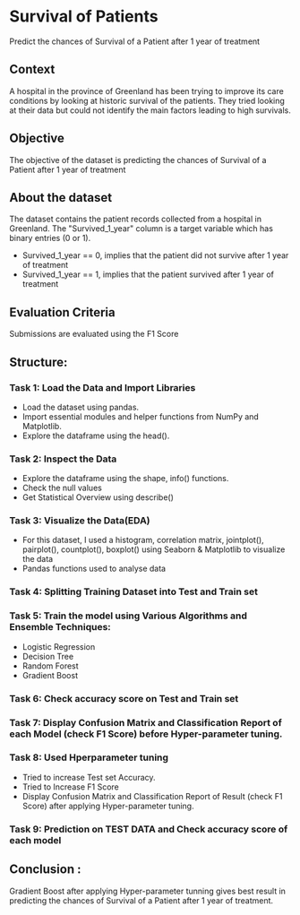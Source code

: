# Survival of Patients
Predict the chances of Survival of a Patient after 1 year of treatment

## Context
A hospital in the province of Greenland has been trying to improve its care conditions by looking at historic survival of the patients. They tried looking at their data but could not identify the main factors leading to high survivals.

## Objective
The objective of the dataset is predicting the chances of Survival of a Patient after 1 year of treatment

## About the dataset
The dataset contains the patient records collected from a hospital in Greenland. The "Survived_1_year" column is a target variable which has binary entries (0 or 1).

- Survived_1_year == 0, implies that the patient did not survive after 1 year of treatment
- Survived_1_year == 1, implies that the patient survived after 1 year of treatment

## Evaluation Criteria
Submissions are evaluated using the F1 Score

## Structure:

### Task 1: Load the Data and Import Libraries
* Load the dataset using pandas.
* Import essential modules and helper functions from NumPy and Matplotlib.
* Explore the dataframe using the head().

### Task 2: Inspect the Data
* Explore the dataframe using the shape, info() functions.
* Check the null values
* Get Statistical Overview using describe()

### Task 3:  Visualize the Data(EDA)
* For this dataset, I used a histogram, correlation matrix, jointplot(), pairplot(), countplot(), boxplot()  using Seaborn & Matplotlib to visualize the data
* Pandas functions used to analyse data

### Task 4: Splitting Training Dataset into Test and Train set 
### Task 5: Train the model using Various Algorithms and Ensemble Techniques:
- Logistic Regression
- Decision Tree
- Random Forest
- Gradient Boost
### Task 6: Check accuracy score on Test and Train set
### Task 7: Display Confusion Matrix and Classification Report of each Model (check F1 Score) before Hyper-parameter tuning.
### Task 8: Used  Hperparameter tuning
- Tried to increase Test set Accuracy.
- Tried to Increase F1 Score
- Display Confusion Matrix and Classification Report of Result (check F1 Score) after applying Hyper-parameter tuning.
### Task 9: Prediction on TEST DATA and Check accuracy score of each model

## Conclusion :
Gradient Boost after applying Hyper-parameter tunning gives best result in predicting the chances of Survival of a Patient after 1 year of treatment.
